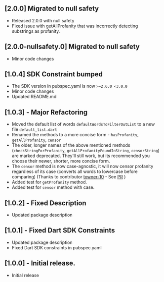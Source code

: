 ## [2.0.0] Migrated to null safety
- Released 2.0.0 with null safety
- Fixed issue with getAllProfanity that was incorrectly detecting substrings as profanity.
## [2.0.0-nullsafety.0] Migrated to null safety

- Minor code changes
## [1.0.4] SDK Constraint bumped

- The SDK version in pubspec.yaml is now `>=2.6.0 <3.0.0`
- Minor code changes
- Updated README.md

## [1.0.3] - Major Refactoring

- Moved the default list of words `defaultWordsToFilterOutList` to a new file `default_list.dart`
- Renamed the methods to a more concise form - `hasProfanity`, `getAllProfanity`, `censor`
- The older, longer names of the above mentioned methods (`checkStringForProfanity`, `getAllProfanityFoundInString`, `censorString`) are marked deprecated. They'll still work, but its recommended you choose their newer, shorter, more concise form.
- The `censor` method is now case-agnostic, it will now censor profanity regardless of its case (converts all words to lowercase before comparing) (Thanks to contributor [towner-10](https://github.com/towner-10) - See [PR](https://github.com/roshanrahman/profanity_filter/pull/4) )
- Added test for `getProfanity` method.
- Added test for `censor` method with case.

## [1.0.2] - Fixed Description

- Updated package description

## [1.0.1] - Fixed Dart SDK Constraints

- Updated package description
- Fixed Dart SDK constraints in pubspec.yaml

## [1.0.0] - Initial release.

- Initial release
